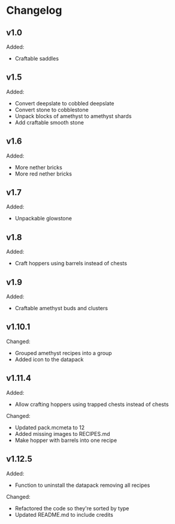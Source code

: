 # Changelog

## v1.0

Added:

- Craftable saddles

## v1.5

Added:

- Convert deepslate to cobbled deepslate
- Convert stone to cobblestone
- Unpack blocks of amethyst to amethyst shards
- Add craftable smooth stone

## v1.6

Added:

- More nether bricks
- More red nether bricks

## v1.7

Added:

- Unpackable glowstone

## v1.8

Added:

- Craft hoppers using barrels instead of chests

## v1.9

Added:

- Craftable amethyst buds and clusters

## v1.10.1

Changed:

- Grouped amethyst recipes into a group
- Added icon to the datapack

## v1.11.4

Added:

- Allow crafting hoppers using trapped chests instead of chests

Changed:

- Updated pack.mcmeta to 12
- Added missing images to RECIPES.md
- Make hopper with barrels into one recipe

## v1.12.5

Added:

- Function to uninstall the datapack removing all recipes

Changed:

- Refactored the code so they're sorted by type
- Updated README.md to include credits
